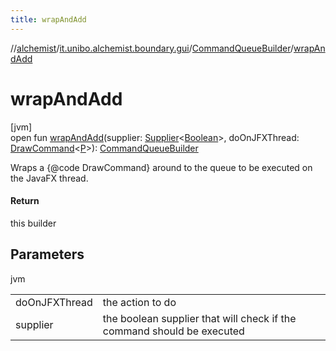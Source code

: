 ```yaml
---
title: wrapAndAdd
---
```

//[alchemist](../../../index.html)/[it.unibo.alchemist.boundary.gui](../index.html)/[CommandQueueBuilder](index.html)/[wrapAndAdd](wrap-and-add.html)



# wrapAndAdd



[jvm]\
open fun [wrapAndAdd](wrap-and-add.html)(supplier: [Supplier](https://docs.oracle.com/javase/8/docs/api/java/util/function/Supplier.html)<[Boolean](https://docs.oracle.com/javase/8/docs/api/java/lang/Boolean.html)>, doOnJFXThread: [DrawCommand](../../it.unibo.alchemist.boundary.interfaces/-draw-command/index.html)<[P](../../it.unibo.alchemist.boundary.gui.effects.json/-effect-group-adapter/index.html)>): [CommandQueueBuilder](index.html)



Wraps a {@code DrawCommand} around to the queue to be executed on the JavaFX thread.



#### Return



this builder



## Parameters


jvm

| | |
|---|---|
| doOnJFXThread | the action to do |
| supplier | the boolean supplier that will check if the command should be executed |




